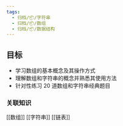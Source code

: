```yaml
---
tags:
  - 归档/📦/字符串
  - 归档/📦/数组
  - 归档/📦/数据结构
---
```


## 目标

- 学习数组的基本概念及其操作方式
- 理解数组和字符串的概念并熟悉其使用方法
- 针对性练习 20 道数组和字符串经典题目

### 关联知识

[[数组]] [[字符串]] [[链表]]
